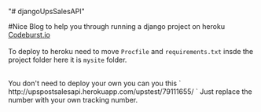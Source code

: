 "# djangoUpsSalesAPI" 

#Nice Blog to help you through running a django project on heroku
<a href="https://codeburst.io/deploy-your-django-project-for-free-140d73a2c76b"> Codeburst.io </a>
<br>
<br>
To deploy to heroku need to move `Procfile` and `requirements.txt` insde the project folder here it is `mysite` folder.

<br>
You don't need to deploy your own you can you this ` http://upspostsalesapi.herokuapp.com/upstest/79111655/ ` Just replace the number with your own tracking number.
